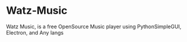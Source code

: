 # Watz-Music
Watz Music, is a free OpenSource Music player using PythonSimpleGUI, Electron, and Any langs
